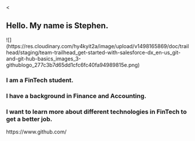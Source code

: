<
<h2>Hello.  My name is Stephen.</h2>
![](https://res.cloudinary.com/hy4kyit2a/image/upload/v1498165869/doc/trailhead/staging/team-trailhead_get-started-with-salesforce-dx_en-us_git-and-git-hub-basics_images_3-githublogo_277c3b7d65dd1cfc6fc40fa94989815e.png)
<h3> I am a FinTech student.</h3>
<h3>I have a background in Finance and Accounting.</h3>
<h3>I want to learn more about different technologies in FinTech to get a better job.</h3>
https://www.github.com/
